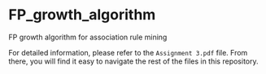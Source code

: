 # FP_growth_algorithm
FP growth algorithm for association rule mining

For detailed information, please refer to the `Assignment 3.pdf` file. From there, you will find it easy to navigate the rest of the files in this repository.


